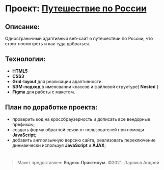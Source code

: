 # **Проект:** [Путешествие по России](https://github.com/larikov174/russian-travel/index.html)

## Описание:

Одностраничный адаптивный веб-сайт о путешествии по России, что стоит посмотреть и как туда добраться.

## Технологии:

- **HTML5**
- **CSS3**
- **Grid-layout** для реализации адаптивности.
- **БЭМ-подход** в именовании классов и файловой структуре( **Nested** )
- **Figma** для работы с макетом.

## План по доработке проекта:

- проверить код на кроссбраузерность и дописать все вендорные префиксы;
- создать форму обратной связи от пользователей при помощи **JavaScript**;
- добавить англоязычную версию сайта, реализовать переключение динмаически используя **JavaScript** и **AJAX**;

#

> Макет предоставлен: **Яндекс.Практикум.**
> &copy;2021. Лариков Андрей
